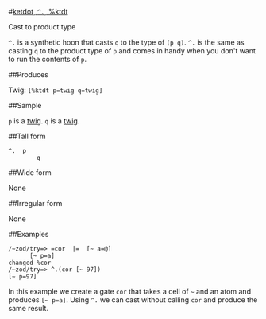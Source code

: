 #[ketdot, `^.`, %ktdt](#ktdt)

Cast to product type

`^.` is a synthetic hoon that casts `q` to the type of `(p q)`. `^.` is the same as casting `q` to the product type of `p` and comes in handy when you don't want to run the contents of `p`.

##Produces

Twig: `[%ktdt p=twig q=twig]`

##Sample

`p` is a [twig]().
`q` is a [twig]().

##Tall form

    ^.  p
            q

##Wide form

None

##Irregular form

None

##Examples

    /~zod/try=> =cor  |=  [~ a=@]
          [~ p=a]
    changed %cor
    /~zod/try=> ^.(cor [~ 97])
    [~ p=97]

In this example we create a gate `cor` that takes a cell of `~` and an atom and produces `[~ p=a]`. Using `^.` we can cast without calling `cor` and produce the same result. 